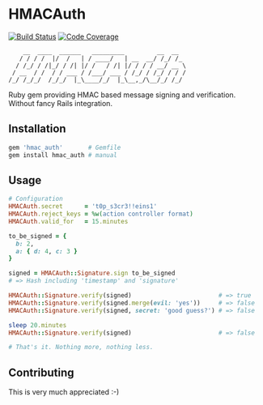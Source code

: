 # HMACAuth

[![Build Status](https://travis-ci.org/gewo/hmac_auth.png)](https://travis-ci.org/gewo/hmac_auth/)
[![Code Coverage](https://coveralls.io/repos/gewo/hmac_auth/badge.png)](https://coveralls.io/r/gewo/hmac_auth)

```
    __  ____  ______   _________         __  __
   / / / /  |/  /   | / ____/   | __  __/ /_/ /_
  / /_/ / /|_/ / /| |/ /   / /| |/ / / / __/ __ \
 / __  / /  / / ___ / /___/ ___ / /_/ / /_/ / / /
/_/ /_/_/  /_/_/  |_\____/_/  |_\__,_/\__/_/ /_/

```

Ruby gem providing HMAC based message signing and verification. Without
fancy Rails integration.

## Installation

```ruby
gem 'hmac_auth'       # Gemfile
gem install hmac_auth # manual
```

## Usage

```ruby
# Configuration
HMACAuth.secret      = 't0p_s3cr3!!eins1'
HMACAuth.reject_keys = %w(action controller format)
HMACAuth.valid_for   = 15.minutes

to_be_signed = {
  b: 2,
  a: { d: 4, c: 3 }
}

signed = HMACAuth::Signature.sign to_be_signed
# => Hash including 'timestamp' and 'signature'

HMACAuth::Signature.verify(signed)                        # => true
HMACAuth::Signature.verify(signed.merge(evil: 'yes'))     # => false
HMACAuth::Signature.verify(signed, secret: 'good guess?') # => false

sleep 20.minutes
HMACAuth::Signature.verify(signed)                        # => false

# That's it. Nothing more, nothing less.
```

## Contributing

This is very much appreciated :-)
